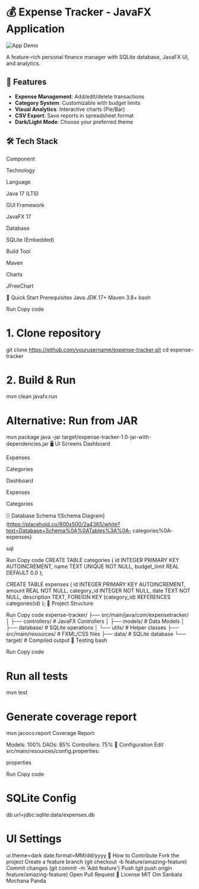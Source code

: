 # 💰 Expense Tracker - JavaFX Application

![App Demo](https://placehold.co/1200x600/3a4a7a/white?text=Expense+Tracker+Demo)

A feature-rich personal finance manager with SQLite database, JavaFX UI, and analytics.

## 📌 Features

- **Expense Management**: Add/edit/delete transactions
- **Category System**: Customizable with budget limits
- **Visual Analytics**: Interactive charts (Pie/Bar)
- **CSV Export**: Save reports in spreadsheet format
- **Dark/Light Mode**: Choose your preferred theme

## 🛠 Tech Stack
Component

Technology

Language

Java 17 (LTS)

GUI Framework

JavaFX 17

Database

SQLite (Embedded)

Build Tool

Maven

Charts

JFreeChart

🚀 Quick Start
Prerequisites
Java JDK 17+
Maven 3.8+
bash

Run
Copy code
# 1. Clone repository
git clone https://github.com/yourusername/expense-tracker.git
cd expense-tracker

# 2. Build & Run
mvn clean javafx:run

# Alternative: Run from JAR
mvn package
java -jar target/expense-tracker-1.0-jar-with-dependencies.jar
🖥️ UI Screens
Dashboard

Expenses

Categories

Dashboard

Expenses

Categories

🗄 Database Schema
![Schema Diagram](https://placehold.co/800x500/2a4365/white?text=Database+Schema%0A%0ATables%3A%0A- categories%0A- expenses)

sql

Run
Copy code
CREATE TABLE categories (
    id INTEGER PRIMARY KEY AUTOINCREMENT,
    name TEXT UNIQUE NOT NULL,
    budget_limit REAL DEFAULT 0.0
);

CREATE TABLE expenses (
    id INTEGER PRIMARY KEY AUTOINCREMENT,
    amount REAL NOT NULL,
    category_id INTEGER NOT NULL,
    date TEXT NOT NULL,
    description TEXT,
    FOREIGN KEY (category_id) REFERENCES categories(id)
);
📂 Project Structure

Run
Copy code
expense-tracker/
├── src/main/java/com/expensetracker/
│   ├── controllers/       # JavaFX Controllers
│   ├── models/            # Data Models
│   ├── database/          # SQLite operations
│   └── utils/             # Helper classes
├── src/main/resources/    # FXML/CSS files
├── data/                  # SQLite database
└── target/                # Compiled output
🧪 Testing
bash

Run
Copy code
# Run all tests
mvn test

# Generate coverage report
mvn jacoco:report
Coverage Report:

Models: 100%
DAOs: 85%
Controllers: 75%
🔧 Configuration
Edit src/main/resources/config.properties:

properties

Run
Copy code
# SQLite Config
db.url=jdbc:sqlite:data/expenses.db

# UI Settings
ui.theme=dark
date.format=MM/dd/yyyy
🤝 How to Contribute
Fork the project
Create a feature branch (git checkout -b feature/amazing-feature)
Commit changes (git commit -m 'Add feature')
Push (git push origin feature/amazing-feature)
Open Pull Request
📜 License
MIT Om Sankata Mochana Panda


